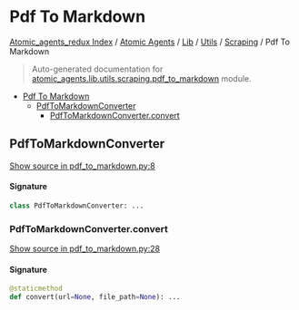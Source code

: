 # Pdf To Markdown

[Atomic_agents_redux Index](../../../../README.md#atomic_agents_redux-index) / [Atomic Agents](../../../index.md#atomic-agents) / [Lib](../../index.md#lib) / [Utils](../index.md#utils) / [Scraping](./index.md#scraping) / Pdf To Markdown

> Auto-generated documentation for [atomic_agents.lib.utils.scraping.pdf_to_markdown](../../../../../atomic_agents/lib/utils/scraping/pdf_to_markdown.py) module.

- [Pdf To Markdown](#pdf-to-markdown)
  - [PdfToMarkdownConverter](#pdftomarkdownconverter)
    - [PdfToMarkdownConverter.convert](#pdftomarkdownconverterconvert)

## PdfToMarkdownConverter

[Show source in pdf_to_markdown.py:8](../../../../../atomic_agents/lib/utils/scraping/pdf_to_markdown.py#L8)

#### Signature

```python
class PdfToMarkdownConverter: ...
```

### PdfToMarkdownConverter.convert

[Show source in pdf_to_markdown.py:28](../../../../../atomic_agents/lib/utils/scraping/pdf_to_markdown.py#L28)

#### Signature

```python
@staticmethod
def convert(url=None, file_path=None): ...
```